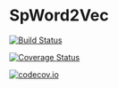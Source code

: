 # SpWord2Vec

[![Build Status](https://travis-ci.org/chenych11/SpWord2Vec.jl.svg?branch=master)](https://travis-ci.org/chenych11/SpWord2Vec.jl)

[![Coverage Status](https://coveralls.io/repos/chenych11/SpWord2Vec.jl/badge.svg?branch=master&service=github)](https://coveralls.io/github/chenych11/SpWord2Vec.jl?branch=master)

[![codecov.io](http://codecov.io/github/chenych11/SpWord2Vec.jl/coverage.svg?branch=master)](http://codecov.io/github/chenych11/SpWord2Vec.jl?branch=master)
